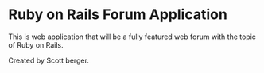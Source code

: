 # Ruby on Rails Forum Application

This is web application that will be a fully featured web forum with the topic of Ruby on Rails.

Created by Scott berger.